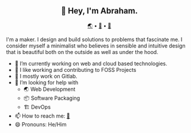 <h2 align="center">👋 Hey, I'm Abraham.</h2>
<p align="center">
  <a href="https://abrahamraji.in">🌏</i></a> •
  <a href="https://gitlab.com/avron">🦊</i></a> •
  <a href="https://aana.site/@avronr">🐘</a>
</p>

I'm a maker. I design and build solutions to problems that fascinate me. I consider myself a minimalist who believes in sensible and intuitive design that is beautiful both on the outside as well as under the hood.

- 🔭 I’m currently working on web and cloud based technologies.
- 🌱 I like working and contributing to FOSS Projects
- 👯 I mostly work on Gitlab. 
- 🤔 I’m looking for help with
  - 🌏 Web Development
  - 📦 Software Packaging
  - 🏗️ DevOps 
- 📫 How to reach me: <a href="mailto:avronr@tuta.io">📧</a>
- 😄 Pronouns: He/Him

